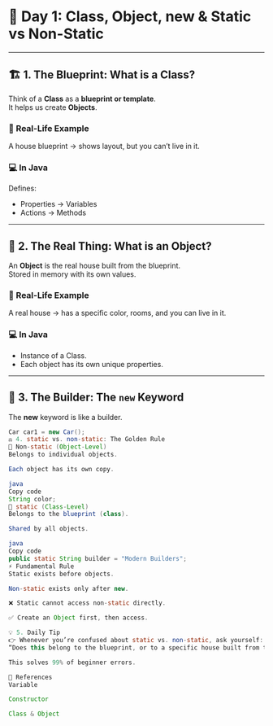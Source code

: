 # 📘 Day 1: Class, Object, new & Static vs Non-Static  

---

## 🏗️ 1. The Blueprint: What is a Class?  
Think of a **Class** as a **blueprint or template**.  
It helps us create **Objects**.  

### 💭 Real-Life Example  
A house blueprint → shows layout, but you can’t live in it.  

### 💻 In Java  
Defines:  
- Properties → Variables  
- Actions → Methods  

---

## 🚗 2. The Real Thing: What is an Object?  
An **Object** is the real house built from the blueprint.  
Stored in memory with its own values.  

### 💭 Real-Life Example  
A real house → has a specific color, rooms, and you can live in it.  

### 💻 In Java  
- Instance of a Class.  
- Each object has its own unique properties.  

---

## 👷 3. The Builder: The `new` Keyword  
The **new** keyword is like a builder.  

```java
Car car1 = new Car();
⚖️ 4. static vs. non-static: The Golden Rule
🔴 Non-static (Object-Level)
Belongs to individual objects.

Each object has its own copy.

java
Copy code
String color;
🔵 static (Class-Level)
Belongs to the blueprint (class).

Shared by all objects.

java
Copy code
public static String builder = "Modern Builders";
⚡ Fundamental Rule
Static exists before objects.

Non-static exists only after new.

❌ Static cannot access non-static directly.

✅ Create an Object first, then access.

💡 5. Daily Tip
👉 Whenever you’re confused about static vs. non-static, ask yourself:
“Does this belong to the blueprint, or to a specific house built from the blueprint?”

This solves 99% of beginner errors.

📌 References
Variable

Constructor

Class & Object
